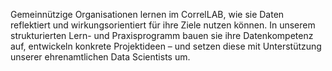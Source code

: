 Gemeinnützige Organisationen lernen im CorrelLAB, wie sie Daten reflektiert und wirkungsorientiert für ihre Ziele nutzen können. In unserem strukturierten Lern- und Praxisprogramm bauen sie ihre Datenkompetenz auf, entwickeln konkrete Projektideen – und setzen diese mit Unterstützung unserer ehrenamtlichen Data Scientists um.
